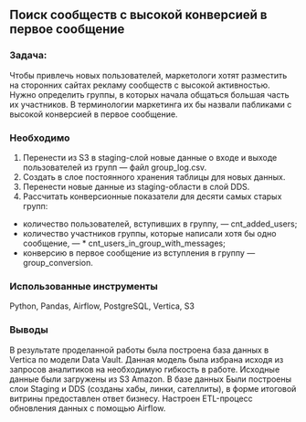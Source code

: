 ## Поиск сообществ с высокой конверсией в первое сообщение

### Задача:
Чтобы привлечь новых пользователей, маркетологи хотят разместить на сторонних сайтах рекламу сообществ с высокой активностью. Нужно определить группы, в которых начала общаться большая часть их участников. В терминологии маркетинга их бы назвали пабликами с высокой конверсией в первое сообщение.

### Необходимо
1. Перенести из S3 в staging-слой новые данные о входе и выходе пользователей из групп — файл group_log.csv.
2. Создать в слое постоянного хранения таблицы для новых данных.
3. Перенести новые данные из staging-области в слой DDS.
4. Рассчитать конверсионные показатели для десяти самых старых групп:
  * количество пользователей, вступивших в группу, — cnt_added_users;
  * количество участников группы, которые написали хотя бы одно сообщение, — * cnt_users_in_group_with_messages;
  * конверсию в первое сообщение из вступления в группу — group_conversion.


### Использованные инструменты
Python, Pandas, Airflow, PostgreSQL, Vertica, S3

### Выводы
В результате проделанной работы была построена база данных в Vertica по модели Data Vault. Данная модель была избрана исходя из запросов аналитиков на необходимую гибкость в работе. Исходные данные были загружены из S3 Amazon. В базе данных Были построены слои Staging и DDS (созданы хабы, линки, сателлиты), в форме итоговой витрины предоставлен ответ бизнесу. Настроен ETL-процесс обновления данных с помощью Airflow.




